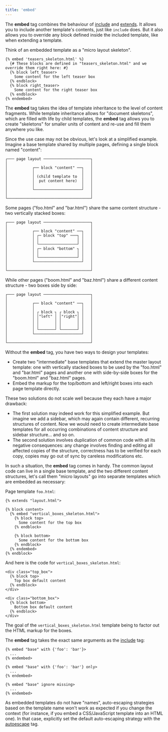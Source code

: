 ```yaml
---
title: 'embed'
---
```


The **embed** tag combines the behaviour of [include](/docs/canvas/tags/include) and [extends](/docs/canvas/tags/extends). It allows you to include another template's contents, just like `include` does. But it also allows you to override any block defined inside the included template, like when extending a template.

Think of an embedded template as a "micro layout skeleton".

```canvas
{% embed 'teasers_skeleton.html' %}
  {# These blocks are defined in "teasers_skeleton.html" and we override them right here: #}
  {% block left_teaser>
    Some content for the left teaser box
  {% endblock>
  {% block right_teaser>
    Some content for the right teaser box
  {% endblock>
{% endembed>
```

The **embed** tag takes the idea of template inheritance to the level of content fragments. While template inheritance allows for "document skeletons", which are filled with life by child templates, the **embed** tag allows you to create "skeletons" for smaller units of content and re-use and fill them anywhere you like.

Since the use case may not be obvious, let's look at a simplified example. Imagine a base template shared by multiple pages, defining a single block named "content":

```canvas
┌─── page layout ─────────────────────┐
│                                     │
│           ┌── block "content" ──┐   │
│           │                     │   │
│           │ (child template to  │   │
│           │  put content here)  │   │
│           │                     │   │
│           └─────────────────────┘   │
│                                     │
└─────────────────────────────────────┘
```

Some pages ("foo.html" and "bar.html") share the same content structure - two vertically stacked boxes:

```canvas
┌─── page layout ─────────────────────┐
│                                     │
│           ┌── block "content" ──┐   │
│           │ ┌─ block "top" ───┐ │   │
│           │ │                 │ │   │
│           │ └─────────────────┘ │   │
│           │ ┌─ block "bottom" ┐ │   │
│           │ │                 │ │   │
│           │ └─────────────────┘ │   │
│           └─────────────────────┘   │
│                                     │
└─────────────────────────────────────┘
```

While other pages ("boom.html" and "baz.html") share a different content structure - two boxes side by side:

```canvas
┌─── page layout ─────────────────────┐
│                                     │
│           ┌── block "content" ──┐   │
│           │                     │   │
│           │ ┌ block ┐ ┌ block ┐ │   │
│           │ │"left" │ │"right"│ │   │
│           │ │       │ │       │ │   │
│           │ │       │ │       │ │   │
│           │ └───────┘ └───────┘ │   │
│           └─────────────────────┘   │
│                                     │
└─────────────────────────────────────┘
```

Without the **embed** tag, you have two ways to design your templates:

- Create two "intermediate" base templates that extend the master layout template: one with vertically stacked boxes to be used by the "foo.html" and "bar.html" pages and another one with side-by-side boxes for the "boom.html" and "baz.html" pages.
- Embed the markup for the top/bottom and left/right boxes into each page template directly.

These two solutions do not scale well because they each have a major drawback:

- The first solution may indeed work for this simplified example. But imagine we add a sidebar, which may again contain different, recurring structures of content. Now we would need to create intermediate base templates for all occurring combinations of content structure and sidebar structure… and so on.
- The second solution involves duplication of common code with all its negative consequences: any change involves finding and editing all affected copies of the structure, correctness has to be verified for each copy, copies may go out of sync by careless modifications etc.

In such a situation, the **embed** tag comes in handy. The common layout code can live in a single base template, and the two different content structures, let's call them "micro layouts" go into separate templates which are embedded as necessary:

Page template `foo.html`:

```canvas
{% extends "layout.html">

{% block content>
  {% embed "vertical_boxes_skeleton.html">
    {% block top>
      Some content for the top box
    {% endblock>

    {% block bottom>
      Some content for the bottom box
    {% endblock>
  {% endembed>
{% endblock>
```

And here is the code for `vertical_boxes_skeleton.html`:

```canvas
<div class="top_box">
  {% block top>
    Top box default content
  {% endblock>
</div>

<div class="bottom_box">
  {% block bottom>
    Bottom box default content
  {% endblock>
</div>
```

The goal of the `vertical_boxes_skeleton.html` template being to factor out the HTML markup for the boxes.

The **embed** tag takes the exact same arguments as the [include](/docs/canvas/tags/include) tag:

```canvas
{% embed "base" with {'foo': 'bar'}>
  ...
{% endembed>

{% embed "base" with {'foo': 'bar'} only>
  ...
{% endembed>

{% embed "base" ignore missing>
  ...
{% endembed>
```

As embedded templates do not have "names", auto-escaping strategies based on the template name won't work as expected if you change the context (for instance, if you embed a CSS/JavaScript template into an HTML one). In that case, explicitly set the default auto-escaping strategy with the [autoescape](/docs/canvas/tags/autoescape) tag.
